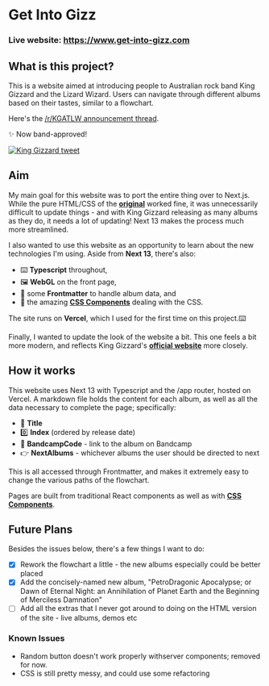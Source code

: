# Get Into Gizz
### Live website: https://www.get-into-gizz.com

## What is this project?
This is a website aimed at introducing people to Australian rock band King Gizzard and the Lizard Wizard. Users can navigate through different albums based on their tastes, similar to a flowchart.

Here's the [/r/KGATLW announcement thread](https://www.reddit.com/r/KGATLW/comments/wgv0fo/i_made_getintogizzcom_a_website_to_help_people/).

✨ Now band-approved!

[![King Gizzard tweet](https://imgur.com/AAEC7kP.png)](https://twitter.com/kinggizzard/status/1564378462407626752)

## Aim
My main goal for this website was to port the entire thing over to Next.js. While the pure HTML/CSS of the **[original](https://github.com/gloyens/get-into-gizz)** worked fine, it was unnecessarily difficult to update things - and with King Gizzard releasing as many albums as they do, it needs a lot of updating! Next 13 makes the process much more streamlined.

I also wanted to use this website as an opportunity to learn about the new technologies I'm using. Aside from **Next 13**, there's also:
- ⌨️ **Typescript** throughout,
- 🖼️ **WebGL** on the front page,
- 🤖 some **Frontmatter** to handle album data, and
- 🎨 the amazing **[CSS Components](https://www.css-components.net/)** dealing with the CSS.

The site runs on **Vercel**, which I used for the first time on this project.⌨️

Finally, I wanted to update the look of the website a bit. This one feels a bit more modern, and reflects King Gizzard's **[official website](https://kinggizzardandthelizardwizard.com/)** more closely.

## How it works
This website uses Next 13 with Typescript and the /app router, hosted on Vercel. 
A markdown file holds the content for each album, as well as all the data necessary to complete the page; specifically:
- 📛 **Title**
- 0️⃣ **Index** (ordered by release date)
- 🎵 **BandcampCode** - link to the album on Bandcamp
- 👉 **NextAlbums** - whichever albums the user should be directed to next

This is all accessed through Frontmatter, and makes it extremely easy to change the various paths of the flowchart.

Pages are built from traditional React components as well as with **[CSS Components](https://www.css-components.net/)**.

## Future Plans
Besides the issues below, there's a few things I want to do:
- [x] Rework the flowchart a little - the new albums especially could be better placed
- [x] Add the concisely-named new album, "PetroDragonic Apocalypse; or Dawn of Eternal Night: an Annihilation of Planet Earth and the Beginning of Merciless Damnation"
- [ ] Add all the extras that I never got around to doing on the HTML version of the site - live albums, demos etc

### Known Issues
- Random button doesn't work properly withserver components; removed for now.
- CSS is still pretty messy, and could use some refactoring
